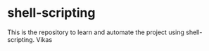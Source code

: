 # shell-scripting
This is the repository to learn and automate the project using shell-scripting.
 Vikas
